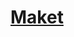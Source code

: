 # [Maket](https://www.figma.com/file/2AS6R8XC1GPENt5LxwoRLJ/Furniture-Landing-Page-%23%D0%BF%D1%80%D0%BE%D1%81%D1%82%D0%BE%D0%B9-%23%D1%81%D1%82%D1%80%D0%B8%D0%BC?type=design&node-id=324-2&mode=design&t=J2i37aRexwtDcXnN-0)
